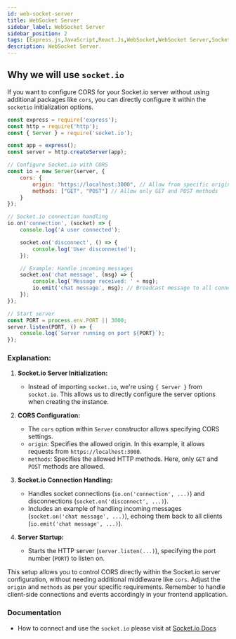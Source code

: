 ```yaml
---
id: web-socket-server
title: WebSocket Server
sidebar_label: WebSocket Server
sidebar_position: 2
tags: [Express.js,JavaScript,React.Js,WebSocket,WebSocket Server,Socket.io,Framework]
description: WebSocket Server.
---
```


## Why we will use `socket.io`

If you want to configure CORS for your Socket.io server without using additional packages like `cors`, you can directly configure it within the `socketio` initialization options.

```javascript
const express = require('express');
const http = require('http');
const { Server } = require('socket.io');

const app = express();
const server = http.createServer(app);

// Configure Socket.io with CORS
const io = new Server(server, {
    cors: {
        origin: "https://localhost:3000", // Allow from specific origin
        methods: ["GET", "POST"] // Allow only GET and POST methods
    }
});

// Socket.io connection handling
io.on('connection', (socket) => {
    console.log('A user connected');

    socket.on('disconnect', () => {
        console.log('User disconnected');
    });

    // Example: Handle incoming messages
    socket.on('chat message', (msg) => {
        console.log('Message received: ' + msg);
        io.emit('chat message', msg); // Broadcast message to all connected clients
    });
});

// Start server
const PORT = process.env.PORT || 3000;
server.listen(PORT, () => {
    console.log(`Server running on port ${PORT}`);
});
```

### Explanation:

1. **Socket.io Server Initialization:**
   - Instead of importing `socket.io`, we're using `{ Server }` from `socket.io`. This allows us to directly configure the server options when creating the instance.

2. **CORS Configuration:**
   - The `cors` option within `Server` constructor allows specifying CORS settings.
   - `origin`: Specifies the allowed origin. In this example, it allows requests from `https://localhost:3000`.
   - `methods`: Specifies the allowed HTTP methods. Here, only `GET` and `POST` methods are allowed.

3. **Socket.io Connection Handling:**
   - Handles socket connections (`io.on('connection', ...)`) and disconnections (`socket.on('disconnect', ...)`).
   - Includes an example of handling incoming messages (`socket.on('chat message', ...)`), echoing them back to all clients (`io.emit('chat message', ...)`).

4. **Server Startup:**
   - Starts the HTTP server (`server.listen(...)`), specifying the port number (`PORT`) to listen on.

This setup allows you to control CORS directly within the Socket.io server configuration, without needing additional middleware like `cors`. Adjust the `origin` and `methods` as per your specific requirements. Remember to handle client-side connections and events accordingly in your frontend application.

### Documentation

- How to connect and use the `socket.io` please visit at [Socket.io Docs](https://socket.io/docs/v4/)